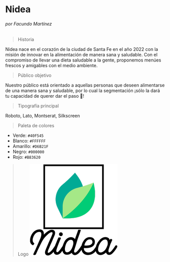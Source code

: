 # Nidea
###### por Facundo Martínez

> Historia
> 
Nidea nace en el corazón de la ciudad de Santa Fe en el año 2022 con la misión de innovar en la alimentación de manera sana y saludable.
Con el compromiso de llevar una dieta saludable a la gente, proponemos menúes frescos y amigables con el medio ambiente.

> Público objetivo
> 
Nuestro público está orientado a aquellas personas que deseen alimentarse de una manera sana y saludable, por lo cual la segmentación ¡sólo la dará tu capacidad de querer dar el paso 🤩!

> Tipografía principal
> 
Roboto, Lato, Montserat, Silkscreen

> Paleta de colores
> 
* Verde: `#40F545`
* Blanco: `#FFFFFF`
* Amarillo: `#D6B21F`
* Negro: `#000000`
* Rojo: `#B83620`

> Logo
![Nidea logo](/Logo.png)
